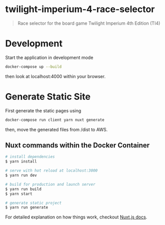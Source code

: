 # twilight-imperium-4-race-selector

> Race selector for the board game Twilight Imperium 4th Edition (TI4)

# Development
Start the application in development mode
``` bash
docker-compose up --build
```
then look at localhost:4000 within your browser.

# Generate Static Site
First generate the static pages using
``` bash
docker-compose run client yarn nuxt generate
```
then, move the generated files from /dist to AWS.


## Nuxt commands within the Docker Container
``` bash
# install dependencies
$ yarn install

# serve with hot reload at localhost:3000
$ yarn run dev

# build for production and launch server
$ yarn run build
$ yarn start

# generate static project
$ yarn run generate
```

For detailed explanation on how things work, checkout [Nuxt.js docs](https://nuxtjs.org).

